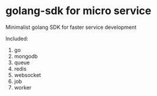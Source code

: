# golang-sdk for micro service

Minimalist golang SDK for faster service development

Included:

1. go
2. mongodb
3. queue
4. redis
5. websocket
6. job
7. worker
